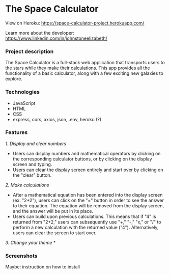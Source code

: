 
# The Space Calculator

View on Heroku: https://space-calculator-project.herokuapp.com/

Learn more about the developer: https://www.linkedin.com/in/johnstoneelizabeth/

### Project description
The Space Calculator is a full-stack web application that transports users to the stars while they make their calculations. This app provides all the functionality of a basic calculator, along with a few exciting new galaxies to explore.

### Technologies
* JavaScript
* HTML
* CSS
* express, cors, axios, json, .env, heroku (?)

### Features
*1. Display and clear numbers*
* Users can display numbers and mathematical operators by clicking on the corresponding calculator buttons, or by clicking on the display screen and typing.
* Users can clear the display screen entirely and start over by clicking on the "clear" button.

*2. Make calculations*
* After a mathematical equation has been entered into the display screen (ex: "2+2"), users can click on the "=" button in order to see the answer to their equation. The equation will be removed from the display screen, and the answer will be put in its place.
* Users can build upon previous calculations. This means that if "4" is returned from "2+2," users can subsequently use "+," "-," "x," or "/" to perform a new calculation with the returned value ("4"). Alternatively, users can clear the screen to start over.

*3. Change your theme*
* 

### Screenshots


Maybe: instruction on how to install